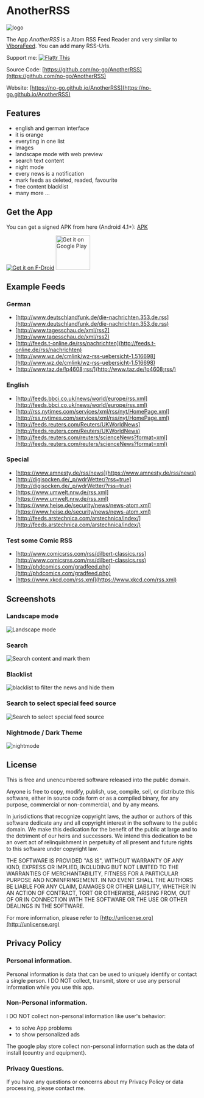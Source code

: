 # AnotherRSS

![logo](img/Icon.png)

The App *AnotherRSS* is a Atom RSS Feed Reader and very similar to [ViboraFeed](https://github.com/no-go/ViboraFeed).
You can add many RSS-Urls.

Support me: <a href="https://flattr.com/submit/auto?fid=o6wo7q&url=https%3A%2F%2Fgithub.com%2Fno-go%2FAnotherRSS" target="_blank">![Flattr This](img/flattr-badge-large.png)</a>

Source Code: [https://github.com/no-go/AnotherRSS](https://github.com/no-go/AnotherRSS)

Website: [https://no-go.github.io/AnotherRSS](https://no-go.github.io/AnotherRSS)

## Features

- english and german interface
- it is orange
- everyting in one list
- images
- landscape mode with web preview
- search text content
- night mode
- every news is a notification
- mark feeds as deleted, readed, favourite
- free content blacklist
- many more ...

## Get the App

You can get a signed APK from here (Android 4.1+): [APK](https://raw.githubusercontent.com/no-go/AnotherRSS/master/app/app-release.apk)

<a href="https://f-droid.org/repository/browse/?fdid=de.digisocken.anotherrss" target="_blank">![Get it on F-Droid](img/get-it-on-fdroid.png)</a>
<a href="https://play.google.com/store/apps/details?id=de.digisocken.anotherrss" target="_blank">
<img src="https://play.google.com/intl/en_us/badges/images/generic/en-play-badge.png" alt="Get it on Google Play" height="90"/></a>

## Example Feeds

### German

- [http://www.deutschlandfunk.de/die-nachrichten.353.de.rss](http://www.deutschlandfunk.de/die-nachrichten.353.de.rss)
- [http://www.tagesschau.de/xml/rss2](http://www.tagesschau.de/xml/rss2)
- [http://feeds.t-online.de/rss/nachrichten](http://feeds.t-online.de/rss/nachrichten)
- [http://www.wz.de/cmlink/wz-rss-uebersicht-1.516698](http://www.wz.de/cmlink/wz-rss-uebersicht-1.516698)
- [http://www.taz.de/!p4608;rss/](http://www.taz.de/!p4608;rss/)

### English

- [http://feeds.bbci.co.uk/news/world/europe/rss.xml](http://feeds.bbci.co.uk/news/world/europe/rss.xml)
- [http://rss.nytimes.com/services/xml/rss/nyt/HomePage.xml](http://rss.nytimes.com/services/xml/rss/nyt/HomePage.xml)
- [http://feeds.reuters.com/Reuters/UKWorldNews](http://feeds.reuters.com/Reuters/UKWorldNews)
- [http://feeds.reuters.com/reuters/scienceNews?format=xml](http://feeds.reuters.com/reuters/scienceNews?format=xml)

### Special

- [https://www.amnesty.de/rss/news](https://www.amnesty.de/rss/news)
- [http://digisocken.de/_p/wdrWetter/?rss=true](http://digisocken.de/_p/wdrWetter/?rss=true)
- [https://www.umwelt.nrw.de/rss.xml](https://www.umwelt.nrw.de/rss.xml)
- [https://www.heise.de/security/news/news-atom.xml](https://www.heise.de/security/news/news-atom.xml)
- [http://feeds.arstechnica.com/arstechnica/index/](http://feeds.arstechnica.com/arstechnica/index/)

### Test some Comic RSS

- [http://www.comicsrss.com/rss/dilbert-classics.rss](http://www.comicsrss.com/rss/dilbert-classics.rss)
- [http://phdcomics.com/gradfeed.php](http://phdcomics.com/gradfeed.php)
- [https://www.xkcd.com/rss.xml](https://www.xkcd.com/rss.xml)

## Screenshots

### Landscape mode
![Landscape mode](img/Screenshot_1.png)

### Search
![Search content and mark them](img/Screenshot_2.png)

### Blacklist
![blacklist to filter the news and hide them](img/Screenshot_3.png)

### Search to select special feed source
![Search to select special feed source](img/Screenshot_5.png)

### Nightmode / Dark Theme
![nightmode](img/Screenshot_6.png)

## License

This is free and unencumbered software released into the public domain.

Anyone is free to copy, modify, publish, use, compile, sell, or distribute this software, either in source code form or as a compiled binary, for any purpose, commercial or non-commercial, and by any means.

In jurisdictions that recognize copyright laws, the author or authors of this software dedicate any and all copyright interest in the software to the public domain. We make this dedication for the benefit of the public at large and to the detriment of our heirs and successors. We intend this dedication to be an overt act of relinquishment in perpetuity of all present and future rights to this software under copyright law.

THE SOFTWARE IS PROVIDED "AS IS", WITHOUT WARRANTY OF ANY KIND, EXPRESS OR IMPLIED, INCLUDING BUT NOT LIMITED TO THE WARRANTIES OF MERCHANTABILITY, FITNESS FOR A PARTICULAR PURPOSE AND NONINFRINGEMENT. IN NO EVENT SHALL THE AUTHORS BE LIABLE FOR ANY CLAIM, DAMAGES OR OTHER LIABILITY, WHETHER IN AN ACTION OF CONTRACT, TORT OR OTHERWISE, ARISING FROM, OUT OF OR IN CONNECTION WITH THE SOFTWARE OR THE USE OR OTHER DEALINGS IN THE SOFTWARE.

For more information, please refer to [http://unlicense.org](http://unlicense.org)

## Privacy Policy

### Personal information.

Personal information is data that can be used to uniquely identify or contact a single person. I DO NOT collect, transmit, store or use any personal information while you use this app.

### Non-Personal information.

I DO NOT collect non-personal information like user's behavior:

 -  to solve App problems
 -  to show personalized ads

The google play store collect non-personal information such as the data of install (country and equipment).

### Privacy Questions.

If you have any questions or concerns about my Privacy Policy or data processing, please contact me.
